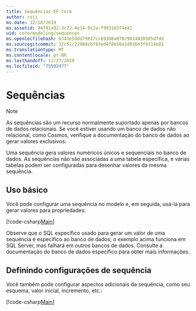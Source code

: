 ```yaml
---
title: Sequências-EF Core
author: roji
ms.date: 12/18/2019
ms.assetid: 94f81a92-3c72-4e14-912a-f99310374e42
uid: core/modeling/sequences
ms.openlocfilehash: 6343e58dd79837cc69308a070c9814030505d7dd
ms.sourcegitcommit: 32c51c22988c6f83ed4f8e50a1d01be3f4114e81
ms.translationtype: MT
ms.contentlocale: pt-BR
ms.lasthandoff: 12/27/2019
ms.locfileid: "75502477"
---
```

# <a name="sequences"></a>Sequências

> [!NOTE]  
> As sequências são um recurso normalmente suportado apenas por bancos de dados relacionais. Se você estiver usando um banco de dados não relacional, como Cosmos, verifique a documentação do banco de dados ao gerar valores exclusivos.

Uma sequência gera valores numéricos únicos e sequenciais no banco de dados. As sequências não são associadas a uma tabela específica, e várias tabelas podem ser configuradas para desenhar valores da mesma sequência.

## <a name="basic-usage"></a>Uso básico

Você pode configurar uma sequência no modelo e, em seguida, usá-la para gerar valores para propriedades:

[!code-csharp[Main](../../../samples/core/Modeling/FluentAPI/Sequence.cs?name=Sequence&highlight=3,7)]

Observe que o SQL específico usado para gerar um valor de uma sequência é específico ao banco de dados; o exemplo acima funciona em SQL Server, mas falhará em outros bancos de dados. Consulte a documentação do banco de dados específico para obter mais informações.

## <a name="configuring-sequence-settings"></a>Definindo configurações de sequência

Você também pode configurar aspectos adicionais da sequência, como seu esquema, valor inicial, incremento, etc.:

[!code-csharp[Main](../../../samples/core/Modeling/FluentAPI/SequenceConfiguration.cs?name=SequenceConfiguration&highlight=3-5)]
